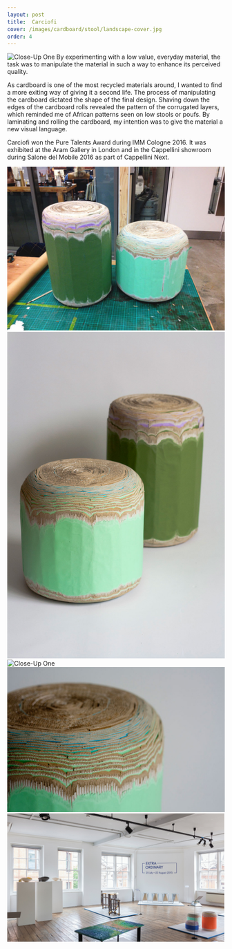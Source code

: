 ```yaml
---
layout: post
title:  Carciofi
cover: /images/cardboard/stool/landscape-cover.jpg
order: 4
---
```



![Close-Up One](/images/cardboard/stool/sketch-1.jpg)
By experimenting with a low value, everyday material, the task was to manipulate the material in such a way to enhance its perceived quality.

As cardboard is one of the most recycled materials around, I wanted to find a more exiting way of giving it a second life. The process of manipulating the cardboard dictated the shape of the final design. Shaving down the edges of the cardboard rolls revealed the pattern of the corrugated layers, which reminded me of African patterns seen on low stools or poufs. By laminating and rolling the cardboard, my intention was to give the material a new visual language.

Carciofi won the Pure Talents Award during IMM Cologne 2016. It was exhibited at the Aram  Gallery in London and in the Cappellini showroom during Salone del Mobile 2016 as part of Cappellini Next.

![Close-Up One](/images/cardboard/stool/IMG_2979.jpg)
![Close-Up One](/images/cardboard/stool/mint.jpg)
![Close-Up One](/images/cardboard/stool/closeup-1.jpg)
![Close-Up One](/images/cardboard/stool/closeup-2.jpg)
![Close-Up One](/images/cardboard/stool/aram-gallery.jpg)
